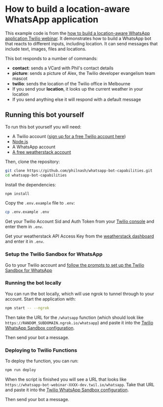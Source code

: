 # How to build a location-aware WhatsApp application

This example code is from the [how to build a location-aware WhatsApp application Twilio webinar](https://ahoy.twilio.com/location-aware-whatsapp-apac-webinar). It demonstrates how to build a WhatsApp bot that reacts to different inputs, including location. It can send messages that include text, images, files and locations.

This bot responds to a number of commands:

- **contact**: sends a VCard with Phil's contact details
- **picture**: sends a picture of Alex, the Twilio developer evangelism team mascot
- **twilio**: sends the location of the Twilio office in Melbourne
- If you send your **location**, it looks up the current weather in your location
- If you send anything else it will respond with a default message

## Running this bot yourself

To run this bot yourself you will need:

- A Twilio account ([sign up for a free Twilio account here](https://www.twilio.com/try-twilio))
- [Node.js](https://nodejs.org/en/download/)
- A WhatsApp account
- [A free weatherstack account](https://weatherstack.com)

Then, clone the repository:

```bash
git clone https://github.com/philnash/whatsapp-bot-capabilities.git
cd whatsapp-bot-capabilities
```

Install the dependencies:

```bash
npm install
```

Copy the `.env.example` file to `.env`:

```bash
cp .env.example .env
```

Get your Twilio Account Sid and Auth Token from your [Twilio console](https://www.twilio.com/console) and enter them in `.env`.

Get your weatherstack API Access Key from the [weatherstack dashboard](https://weatherstack.com/dashboard) and enter it in `.env`.

### Setup the Twilio Sandbox for WhatsApp

Go to your Twilio account and [follow the prompts to set up the Twilio Sandbox for WhatsApp](https://www.twilio.com/console/sms/whatsapp/learn)

### Running the bot locally

You can run the bot locally, which will use ngrok to tunnel through to your account. Start the application with:

```bash
npm start -- --ngrok
```

Then take the URL for the `/whatsapp` function (which should look like `https://RANDOM_SUBDOMAIN.ngrok.io/whatsapp`) and paste it into the [Twilio WhatsApp Sandbox configuration](https://www.twilio.com/console/sms/whatsapp/sandbox).

Then send your bot a message.

### Deploying to Twilio Functions

To deploy the function, you can run:

```bash
npm run deploy
```

When the script is finished you will see a URL that looks like `https://whatsapp-bot-webinar-XXXX-dev.twil.io/whatsapp`. Take that URL and paste it into the [Twilio WhatsApp Sandbox configuration](https://www.twilio.com/console/sms/whatsapp/sandbox).

Then send your bot a message.
